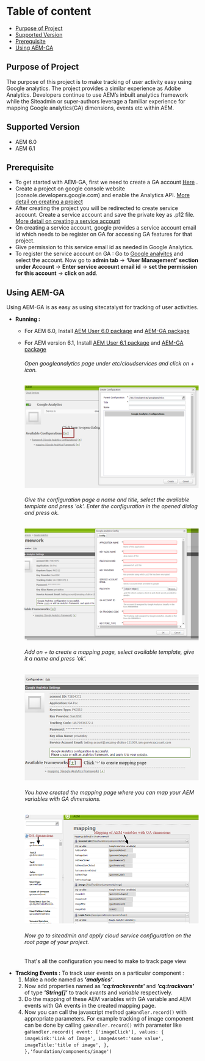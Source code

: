 # **Table of content**
* [Purpose of Project](#purpose-of-project)
* [Supported Version](#supported-version)
* [Prerequisite](#prerequisite)
* [Using AEM-GA](#using-aem-ga)
 
## Purpose of Project
The purpose of this project is to make tracking of user activity easy using Google analytics.
The project provides a similar experience as Adobe Analytics.
Developers continue to use AEM’s inbuilt analytics framework while the Siteadmin or super-authors leverage a familiar experience
for mapping Google analytics(GA) dimensions, events etc within AEM.

## Supported Version
* AEM 6.0
* AEM 6.1

## Prerequisite
* To get started with AEM-GA, first we need to create a GA account [Here](https://analytics.google.com/) .
* Create a project on google console website (console.developers.google.com) and enable the Analytics API.
    [More detail on creating a project](https://developers.google.com/identity/sign-in/web/devconsole-project)
* After creating the project you will be redirected to create service account.
    Create a service account and save the private key as .p12 file. [More detail on creating a service account](https://developers.google.com/identity/protocols/OAuth2ServiceAccount)
* On creating a service account, google provides a service account email id which needs to be register on GA for accessing GA features for that project.
* Give permission to this service email id as needed in Google Analytics.
* To register the service account on GA :
    Go to [Google analyitcs](https://analytics.google.com/) and select the account.
    Now go to **admin tab** -> **‘User Management’ section under Account** -> **Enter service account email id** -> **set the permission for this account** -> **click on add**.

## Using AEM-GA
Using AEM-GA is as easy as using sitecatalyst for tracking of user activities.
* __Running :__
    * For AEM 6.0, Install [AEM User 6.0 package](aem-assets/GA-USER-6.0.zip) and [AEM-GA package](aem-assets/aem-ga-content-1.0.zip)
    * For AEM version 6.1, Install [AEM User 6.1 package](aem-assets/GA-USER-6.1.zip) and [AEM-GA package](aem-assets/aem-ga-content-1.0.zip)
        ###### Open googleanalytics page under _etc/cloudservices_ and click on + icon.

        ![alt text](images/create-framework-page.png)

        ###### Give the configuration page a name and title, select the available template and press 'ok'. Enter the configuration in the opened dialog and press ok.

        ![alt text](images/ga-config-dialog.png)

        ###### Add on + to create a mapping page, select available template, give it a name and press 'ok'.

        ![alt text](images/ga-config.png)

        ###### You have created the mapping page where you can map your AEM variables with GA dimensions.

        ![alt text](images/mapping.png)

        ###### Now go to siteadmin and apply cloud service configuration on the root page of your project.
        That's all the configuration you need to make to track page view
* __Tracking Events :__
    To track user events on a particular component :
    1. Make a node named as ___'analytics'___.
    2. Now add properties named as ___'cq:trackevents'___ and ___'cq:trackvars'___ of type ___'String[]'___ to track _events_ and _variable_ respectively.
    3. Do the mapping of these AEM variables with GA variable and AEM events with GA events in the created mapping page.
    4. Now you can call the javascript method ``gaHandler.record()`` with appropriate parameters.
        For example tracking of image component can be done by calling ``gaHandler.record()`` with parameter like
            ``gaHandler.record({
         event: ['imageClick'],
         values: {
             imageLink:'Link of Image',
             imageAsset:'some value',
             imageTitle:'title of image',
        },
 	},'foundation/components/image')``
